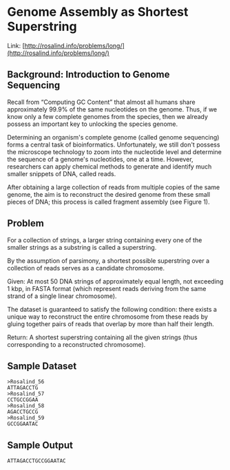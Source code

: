 # Genome Assembly as Shortest Superstring

Link: [http://rosalind.info/problems/long/](http://rosalind.info/problems/long/)

## Background: Introduction to Genome Sequencing

Recall from “Computing GC Content” that almost all humans share approximately 99.9% of the same nucleotides on the genome. Thus, if we know only a few complete genomes from the species, then we already possess an important key to unlocking the species genome.

Determining an organism's complete genome (called genome sequencing) forms a central task of bioinformatics. Unfortunately, we still don't possess the microscope technology to zoom into the nucleotide level and determine the sequence of a genome's nucleotides, one at a time. However, researchers can apply chemical methods to generate and identify much smaller snippets of DNA, called reads.

After obtaining a large collection of reads from multiple copies of the same genome, the aim is to reconstruct the desired genome from these small pieces of DNA; this process is called fragment assembly (see Figure 1).

## Problem

For a collection of strings, a larger string containing every one of the smaller strings as a substring is called a superstring.

By the assumption of parsimony, a shortest possible superstring over a collection of reads serves as a candidate chromosome.

Given: At most 50 DNA strings of approximately equal length, not exceeding 1 kbp, in FASTA format (which represent reads deriving from the same strand of a single linear chromosome).

The dataset is guaranteed to satisfy the following condition: there exists a unique way to reconstruct the entire chromosome from these reads by gluing together pairs of reads that overlap by more than half their length.

Return: A shortest superstring containing all the given strings (thus corresponding to a reconstructed chromosome).

## Sample Dataset

```
>Rosalind_56
ATTAGACCTG
>Rosalind_57
CCTGCCGGAA
>Rosalind_58
AGACCTGCCG
>Rosalind_59
GCCGGAATAC
```

## Sample Output

```
ATTAGACCTGCCGGAATAC
```
